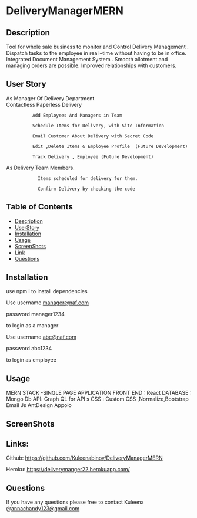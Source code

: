 # DeliveryManagerMERN

## Description

Tool for whole sale business to monitor and Control Delivery Management .
Dispatch tasks to the employee in real –time without having to be in office.
Integrated Document Management System .
Smooth allotment and managing orders are possible.
Improved relationships with customers.

## User Story

As Manager Of Delivery Department  
 Contactless Paperless Delivery

              Add Employees And Managers in Team

              Schedule Items for Delivery, with Site Information

              Email Customer About Delivery with Secret Code

              Edit ,Delete Items & Employee Profile  (Future Development)

              Track Delivery , Employee (Future Development)

As Delivery Team Members.

                Items scheduled for delivery for them.

                Confirm Delivery by checking the code

## Table of Contents

-   [Description](#Description)
-   [UserStory](#UserStory)
-   [Installation](#Installation)
-   [Usage](#Usage)
-   [ScreenShots](#Screenshots)
-   [Link](#Links)
-   [Questions](#Questions)

## Installation

use npm i to install dependencies

Use
username manager@naf.com

password manager1234

to login as a manager

Use
username abc@naf.com

password abc1234

to login as employee

## Usage

MERN STACK -SINGLE PAGE APPLICATION
FRONT END : React
DATABASE : Mongo Db
API: Graph QL for API s
CSS : Custom CSS ,Normalize,Bootstrap
Email Js
AntDesign
Appolo

## ScreenShots

## Links:

Github:
https://github.com/Kuleenabinoy/DeliveryManagerMERN

Heroku:
https://deliverymanger22.herokuapp.com/

## Questions

If you have any questions please free to contact Kuleena @annachandy123@gmail.com
